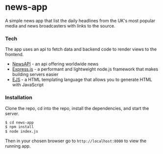 # news-app

A simple news app that list the daily headlines from the UK's most popular media and news broadcasters with links to the source.

### Tech
The app uses an api to fetch data and backend code to render views to the frontend.

* [NewsAPI] - an api offering worldwide news
* [Express.js] - a performant and lightweight node.js framework that makes building servers easier
* [EJS] - a HTML templating language that allows you to generate HTML with JavaScript

[NewsAPI]: <https://newsapi.org/>
[Express.js]: <https://expressjs.com/>
[EJS]: <https://ejs.co/>

### Installation

Clone the repo, cd into the repo, install the dependencies, and start the server.

```sh
$ cd news-app
$ npm install
$ node index.js
```
Then in your chosen browser go to ```http://localhost:8000``` to view the running app.
